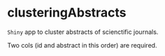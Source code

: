# clusteringAbstracts

`Shiny` app to cluster abstracts of scienctific journals.

Two cols (id and abstract in this order) are required.
